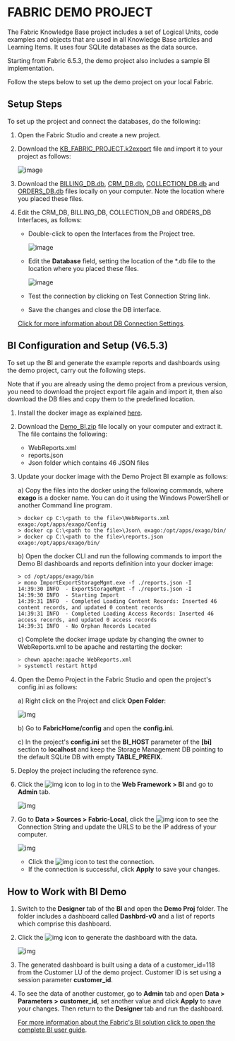 # FABRIC DEMO PROJECT 

The Fabric Knowledge Base project includes a set of Logical Units, code examples and objects that are used in all Knowledge Base articles and Learning Items. It uses four SQLite databases as the data source. 

Starting from Fabric 6.5.3, the demo project also includes a sample BI implementation. 

Follow the steps below to set up the demo project on your local Fabric.

## Setup Steps

To set up the project and connect the databases, do the following:

1. Open the Fabric Studio and create a new project.

2. Download the [KB_FABRIC_PROJECT.k2export](KB_FABRIC_PROJECT.k2export) file and import it to your project as follows:

    ![image](images/demo_proj_01.PNG)

3. Download the [BILLING_DB.db](Demo_sources/billing_db.db), [CRM_DB.db](Demo_sources/crm_db.db), [COLLECTION_DB.db](Demo_sources/collection_db.db) and [ORDERS_DB.db](Demo_sources/orders_db.db) files locally on your computer. Note the location where you placed these files. 

4. Edit the CRM_DB, BILLING_DB, COLLECTION_DB and ORDERS_DB Interfaces, as follows:
    - Double-click to open the Interfaces from the Project tree.

      ![image](images/demo_proj_02.PNG)


    - Edit the **Database** field, setting the location of the *.db file to the location where you placed these files.

      ![image](images/demo_proj_03.png)

    - Test the connection by clicking on Test Connection String link. 

    - Save the changes and close the DB interface.

    [Click for more information about DB Connection Settings](/articles/05_DB_interfaces/03_DB_interfaces_overview.md).



## BI Configuration and Setup (V6.5.3)

To set up the BI and generate the example reports and dashboards using the demo project, carry out the following steps.

Note that if you are already using the demo project from a previous version, you need to download the project export file again and import it, then also download the DB files and copy them to the predefined location.

1. Install the docker image as explained [here](/articles/98_maintenance_and_operational/BI_Installation/02_BI_Docker_Installation.md).

2. Download the [Demo_BI.zip](Demo_BI.zip) file locally on your computer and extract it. The file contains the following:

   * WebReports.xml
   * reports.json
   * Json folder which contains 46 JSON files

3. Update your docker image with the Demo Project BI example as follows:

   <!--TBD - run the script that will update your docker image with the Demo Project BI example.-->

   a) Copy the files into the docker using the following commands, where **exago** is a docker name. You can do it using the Windows PowerShell or another Command line program.

     ~~~
   > docker cp C:\<path to the file>\WebReports.xml exago:/opt/apps/exago/Config
   > docker cp C:\<path to the file>\Json\ exago:/opt/apps/exago/bin/
   > docker cp C:\<path to the file>\reports.json exago:/opt/apps/exago/bin/
     ~~~

   b) Open the docker CLI and run the following commands to import the Demo BI dashboards and reports definition into your docker image:

     ~~~
   > cd /opt/apps/exago/bin
   > mono ImportExportStorageMgmt.exe -f ./reports.json -I
     14:39:30 INFO  - ExportStorageMgmt -f ./reports.json -I
     14:39:30 INFO  - Starting Import
     14:39:31 INFO  - Completed Loading Content Records: Inserted 46 content records, and updated 0 content records
     14:39:31 INFO  - Completed Loading Access Records: Inserted 46 access records, and updated 0 access records
     14:39:31 INFO  - No Orphan Records Located
     ~~~

   c) Complete the docker image update by changing the owner to WebReports.xml to be apache and restarting the docker:

   ~~~bash
   > chown apache:apache WebReports.xml
   > systemctl restart httpd
   ~~~

4. Open the Demo Project in the Fabric Studio and open the project's config.ini as follows:

   a) Right click on the Project and click **Open Folder**:

     ![img](images/open_folder.PNG)

   b) Go to **FabricHome/config** and open the **config.ini**.

   c) In the project's **config.ini** set the **BI_HOST** parameter of the **[bi]** section to **localhost** and keep the Storage Management DB pointing to the default SQLite DB with empty **TABLE_PREFIX**.

5. Deploy the project including the reference sync. 

6. Click the ![img](images/web_fr.PNG) icon to log in to the **Web Framework > BI** and go to **Admin** tab.

   ![img](images/bi_admin.PNG)

7. Go to **Data > Sources > Fabric-Local**, click the ![img](images/eye.PNG) icon to see the Connection String and update the URLS to be the IP address of your computer. 

   ![img](images/fabric_local.PNG)

   * Click the ![img](images/test_con.PNG) icon to test the connection.
   * If the connection is successful, click **Apply** to save your changes.

## How to Work with BI Demo

1. Switch to the **Designer** tab of the **BI** and open the **Demo Proj** folder. The folder includes a dashboard called **Dashbrd-v0** and a list of reports which comprise this dashboard.

2. Click the ![img](images/play.PNG) icon to generate the dashboard with the data. 

   ![img](images/dashboard.PNG)

3. The generated dashboard is built using a data of a customer_id=118 from the Customer LU of the demo project. Customer ID is set using a session parameter **customer_id**.

4. To see the data of another customer, go to **Admin** tab and open **Data > Parameters > customer_id**, set another value and click **Apply** to save your changes. Then return to the **Designer** tab and run the dashboard.


   [For more information about the Fabric's BI solution click to open the complete BI user guide](/articles/38_bi_integration/README.md).

